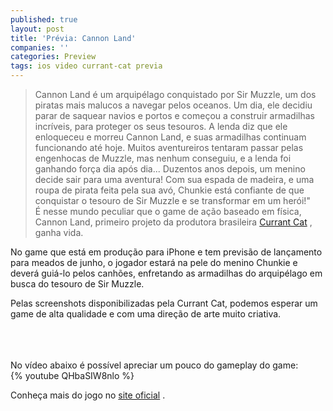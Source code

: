 ```yaml
---
published: true
layout: post
title: 'Prévia: Cannon Land'
companies: ''
categories: Preview
tags: ios video currant-cat previa
---
```

> Cannon Land é um arquipélago conquistado por Sir Muzzle, um dos piratas mais malucos a navegar pelos oceanos. Um dia, ele decidiu parar de saquear navios e portos e começou a construir armadilhas incríveis, para proteger os seus tesouros. A lenda diz que ele enloqueceu e morreu Cannon Land, e suas armadilhas continuam funcionando até hoje. Muitos aventureiros tentaram passar pelas engenhocas de Muzzle, mas nenhum conseguiu, e a lenda foi ganhando força dia após dia...
> Duzentos anos depois, um menino decide sair para uma aventura! Com sua espada de madeira, e uma roupa de pirata feita pela sua avó, Chunkie está confiante de que conquistar o tesouro de Sir Muzzle e se transformar em um herói!"
> <br />
É nesse mundo peculiar que o game de ação baseado em física, Cannon Land, primeiro projeto da produtora brasileira <a href="http://www.currantcat.com" target="_blank">Currant Cat</a>
, ganha vida.
 

 
No game que está em produção para iPhone e tem previsão de lançamento para meados de junho, o jogador estará na pele do menino Chunkie e deverá guiá-lo pelos canhões, enfretando as armadilhas do arquipélago em busca do tesouro de Sir Muzzle.
 

 
Pelas screenshots disponibilizadas pela Currant Cat, podemos esperar um game de alta qualidade e com uma direção de arte muito criativa.
<div><br />

<br />
<br />
No vídeo abaixo é possível apreciar um pouco do gameplay do game:

<br />
{% youtube QHbaSIW8nlo %}
 
Conheça mais do jogo no <a href="http://www.currantcat.com/cannonland" target="_blank">site oficial</a>
.
